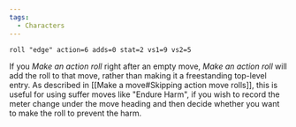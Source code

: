 ```yaml
---
tags:
  - Characters
---
```


```iron-vault-mechanics
roll "edge" action=6 adds=0 stat=2 vs1=9 vs2=5
```

If you *Make an action roll* right after an empty move, *Make an action roll* will add the roll to that move, rather than making it a freestanding top-level entry. As described in [[Make a move#Skipping action move rolls]], this is useful for using suffer moves like "Endure Harm", if you wish to record the meter change under the move heading and then decide whether you want to make the roll to prevent the harm.